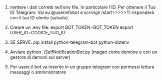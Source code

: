 1. mettere i dati corretti nell'env file. In particolare l'ID. 
Per ottenere il Tuo ID Telegram: Vai su @userinfobot e scrivigli /start>>>>>Ti risponderà con il tuo ID utente (salvalo).

2. Creare un .env file:
export BOT_TOKEN=BOT_TOKEN
export USER_ID=CODICE_TUO_ID

3. SE SERVE: pip install python-telegram-bot python-dotenv
4. Avviare python .\SelfNotificationBot.py (magari come demone o con un gestore di demoni sul server)
5. Per usare il bot va inserito in un gruppo telegram con permessi lettura messaggi o amministratore
